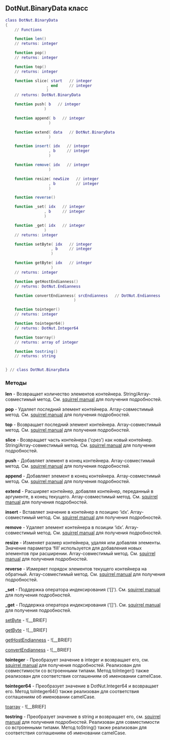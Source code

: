 ## DotNut.BinaryData класс


```lua
class DotNut.BinaryData
{
    // Functions

    function len()
    // returns: integer

    function pop()
    // returns: integer

    function top()
    // returns: integer

    function slice( start   // integer
                  , end     // integer
                  )
    // returns: DotNut.BinaryData

    function push( b   // integer
                 )

    function append( b   // integer
                   )

    function extend( data   // DotNut.BinaryData
                   )

    function insert( idx   // integer
                   , b     // integer
                   )

    function remove( idx   // integer
                   )

    function resize( newSize   // integer
                   , b         // integer
                   )

    function reverse()

    function _set( idx   // integer
                 , b     // integer
                 )

    function _get( idx   // integer
                 )
    // returns: integer

    function setByte( idx   // integer
                    , b     // integer
                    )

    function getByte( idx   // integer
                    )
    // returns: integer

    function getHostEndianness()
    // returns: DotNut.Endianness

    function convertEndianness( srcEndianness   // DotNut.Endianness
                              )

    function tointeger()
    // returns: integer

    function tointeger64()
    // returns: DotNut.Integer64

    function toarray()
    // returns: array of integer

    function tostring()
    // returns: string


} // class DotNut.BinaryData
```



### Методы


**len** - Возвращает количество элементов контейнера. String/Array-совместимый метод. См. [squirrel manual](http://squirrel-lang.org/squirreldoc/reference/language/builtin_functions.html#array.len) для получения подробностей.


**pop** - Удаляет последний элемент контейнера. Array-совместимый метод. См. [squirrel manual](http://squirrel-lang.org/squirreldoc/reference/language/builtin_functions.html#array.pop) для получения подробностей.


**top** - Возвращает последний элемент контейнера. Array-совместимый метод. См. [squirrel manual](http://squirrel-lang.org/squirreldoc/reference/language/builtin_functions.html#array.top) для получения подробностей.


**slice** - Возвращает часть контейнера ('срез') как новый контейнер. String/Array-совместимый метод. См. [squirrel manual](http://squirrel-lang.org/squirreldoc/reference/language/builtin_functions.html#array.slice) для получения подробностей.


**push** - Добавляет элемент в конец контейнера. Array-совместимый метод. См. [squirrel manual](http://squirrel-lang.org/squirreldoc/reference/language/builtin_functions.html#array.push) для получения подробностей.


**append** - Добавляет элемент в конец контейнера. Array-совместимый метод. См. [squirrel manual](http://squirrel-lang.org/squirreldoc/reference/language/builtin_functions.html#array.append) для получения подробностей.


**extend** - Расширяет контейнер, добавляя контейнер, переданный в аргументе, в конец текущего. Array-совместимый метод. См. [squirrel manual](http://squirrel-lang.org/squirreldoc/reference/language/builtin_functions.html#array.extend) для получения подробностей.


**insert** - Вставляет значение в контейнер в позицию ‘idx’. Array-совместимый метод. См. [squirrel manual](http://squirrel-lang.org/squirreldoc/reference/language/builtin_functions.html#array.insert) для получения подробностей.


**remove** - Удаляет элемент контейнера в позиции ‘idx’. Array-совместимый метод. См. [squirrel manual](http://squirrel-lang.org/squirreldoc/reference/language/builtin_functions.html#array.remove) для получения подробностей.


**resize** - Изменяет размер контейнера, удаляя или добавляя элементы. Значение параметра ‘fill’ используется для добавления новых элементов при расширении. Array-совместимый метод. См. [squirrel manual](http://squirrel-lang.org/squirreldoc/reference/language/builtin_functions.html#array.resize) для получения подробностей.


**reverse** - Измеряет порядок элементов текущего контейнера на обратный. Array-совместимый метод. См. [squirrel manual](http://squirrel-lang.org/squirreldoc/reference/language/builtin_functions.html#array.reverse) для получения подробностей.


**_set** - Поддержка оператора индексирования ('[]'). См. [squirrel manual](http://squirrel-lang.org/squirreldoc/reference/language/metamethods.html#set) для получения подробностей.


**_get** - Поддержка оператора индексирования ('[]'). См. [squirrel manual](http://squirrel-lang.org/squirreldoc/reference/language/metamethods.html#get) для получения подробностей.


[setByte](../DotNut/BinaryData/setByte.md) - ![__BRIEF]


[getByte](../DotNut/BinaryData/getByte.md) - ![__BRIEF]


[getHostEndianness](../DotNut/BinaryData/getHostEndianness.md) - ![__BRIEF]


[convertEndianness](../DotNut/BinaryData/convertEndianness.md) - ![__BRIEF]


**tointeger** - Преобразует значение в integer и возвращает его, см. [squirrel manual](http://squirrel-lang.org/squirreldoc/reference/language/builtin_functions.html#integer) для получения подробностей. Реализован для совместимости со встроенными типами. Метод toInteger() также реализован для соответствия соглашениям об именовании camelCase.


**tointeger64** - Преобразует значение в DotNut.Integer64 и возвращает его. Метод toInteger64() также реализован для соответствия соглашениям об именовании camelCase.


[toarray](../DotNut/BinaryData/toarray.md) - ![__BRIEF]


**tostring** - Преобразует значение в string и возвращает его, см. [squirrel manual](http://squirrel-lang.org/squirreldoc/reference/language/builtin_functions.html#string) для получения подробностей. Реализован для совместимости со встроенными типами. Метод toString() также реализован для соответствия соглашениям об именовании camelCase.


